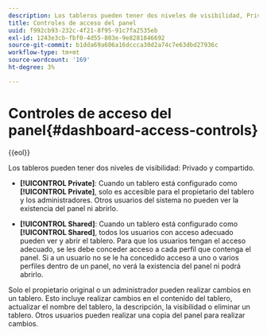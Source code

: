 ```yaml
---
description: Los tableros pueden tener dos niveles de visibilidad, Privado y Compartido.
title: Controles de acceso del panel
uuid: f992cb93-232c-4f21-8f95-91c7fa2535eb
exl-id: 1243e3cb-fbf0-4d55-803e-9e8281846692
source-git-commit: b1dda69a606a16dccca30d2a74c7e63dbd27936c
workflow-type: tm+mt
source-wordcount: '169'
ht-degree: 3%

---
```


# Controles de acceso del panel{#dashboard-access-controls}

{{eol}}

Los tableros pueden tener dos niveles de visibilidad: Privado y compartido.

* **[!UICONTROL Private]**: Cuando un tablero está configurado como **[!UICONTROL Private]**, solo es accesible para el propietario del tablero y los administradores. Otros usuarios del sistema no pueden ver la existencia del panel ni abrirlo.

* **[!UICONTROL Shared]**: Cuando un tablero está configurado como **[!UICONTROL Shared]**, todos los usuarios con acceso adecuado pueden ver y abrir el tablero. Para que los usuarios tengan el acceso adecuado, se les debe conceder acceso a cada perfil que contenga el panel. Si a un usuario no se le ha concedido acceso a uno o varios perfiles dentro de un panel, no verá la existencia del panel ni podrá abrirlo.

Solo el propietario original o un administrador pueden realizar cambios en un tablero. Esto incluye realizar cambios en el contenido del tablero, actualizar el nombre del tablero, la descripción, la visibilidad o eliminar un tablero. Otros usuarios pueden realizar una copia del panel para realizar cambios.
